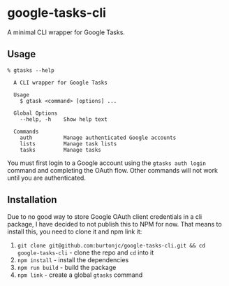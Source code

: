 # google-tasks-cli
A minimal CLI wrapper for Google Tasks.

## Usage
```
% gtasks --help

  A CLI wrapper for Google Tasks

  Usage
    $ gtask <command> [options] ...

  Global Options
    --help, -h    Show help text

  Commands
    auth          Manage authenticated Google accounts
    lists         Manage task lists
    tasks         Manage tasks
```

You must first login to a Google account using the `gtasks auth login` command and completing the OAuth flow. Other commands will not work until you are authenticated.

## Installation
Due to no good way to store Google OAuth client credentials in a cli package, I have decided to not publish this to NPM for now. That means to install this, you need to clone it and npm link it:
1. `git clone git@github.com:burtonjc/google-tasks-cli.git && cd google-tasks-cli` - clone the repo and `cd` into it
2. `npm install` - install the dependencies
3. `npm run build` - build the package
4. `npm link` - create a global `gtasks` command
